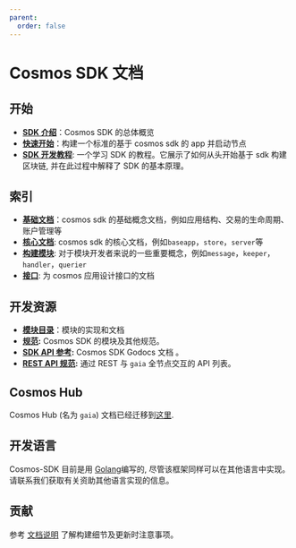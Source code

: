 ```yaml
---
parent:
  order: false
---
```


# Cosmos SDK 文档

## 开始

- **[SDK 介绍](./intro/README.md)**：Cosmos SDK 的总体概览
- **[快速开始](./using-the-sdk/quick-start.md)**：构建一个标准的基于 cosmos sdk 的 app 并启动节点
- **[SDK 开发教程](https://github.com/cosmos/sdk-application-tutorial)**: 一个学习 SDK 的教程。它展示了如何从头开始基于 sdk 构建区块链, 并在此过程中解释了 SDK 的基本原理。

## 索引

- **[基础文档](./basics/)**：cosmos sdk 的基础概念文档，例如应用结构、交易的生命周期、账户管理等
- **[核心文档](./core/)**: cosmos sdk 的核心文档，例如`baseapp`，`store`，`server`等
- **[构建模块](./building-modules/)**: 对于模块开发者来说的一些重要概念，例如`message`，`keeper`，`handler`，`querier`
- **[接口](./run-node/)**: 为 cosmos 应用设计接口的文档

## 开发资源

- **[模块目录](../../x/)**：模块的实现和文档
- **[规范](./spec/):** Cosmos SDK 的模块及其他规范。
- **[SDK API 参考](https://godoc.org/github.com/cosmos/cosmos-sdk):** Cosmos SDK Godocs 文档 。
- **[REST API 规范](https://cosmos.network/rpc/):** 通过 REST 与 `gaia` 全节点交互的 API 列表。

## Cosmos Hub

Cosmos Hub (名为 `gaia`) 文档已经迁移到[这里](https://github.com/cosmos/gaia/tree/master/docs).

## 开发语言

Cosmos-SDK 目前是用 [Golang](https://golang.org/)编写的, 尽管该框架同样可以在其他语言中实现。请联系我们获取有关资助其他语言实现的信息。

## 贡献

参考 [文档说明](https://https://github.com/ArjavJP/Cosmos-sdk/blob/master/docs/DOCS_README.md) 了解构建细节及更新时注意事项。

